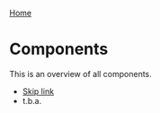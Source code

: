 [Home](/accsus-components/)

# Components

This is an overview of all components.
- [Skip link](https://alverdae.github.io/accsus-components/components/skip_link)
- t.b.a.